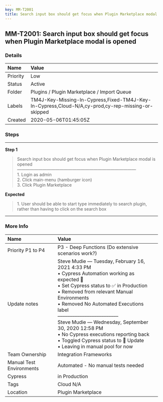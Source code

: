 ```yaml
---
key: MM-T2001
title: Search input box should get focus when Plugin Marketplace modal is opened
---
```


## MM-T2001: Search input box should get focus when Plugin Marketplace modal is opened

### Details

| Name     | Value                                                                                             |
| :------- | :------------------------------------------------------------------------------------------------ |
| Priority | Low                                                                                               |
| Status   | Active                                                                                            |
| Folder   | Plugins / Plugin Marketplace / Import Queue                                                       |
| Labels   | TM4J-Key-Missing-In-Cypress,Fixed-TM4J-Key-In-Cypress,Cloud-N/A,cy-prod,cy-rep-missing-or-skipped |
| Created  | 2020-05-06T01:45:05Z                                                                              |

### Steps

<hr/>

**Step 1**

> <article>Search input box should get focus when Plugin Marketplace modal is opened<br />&mdash;&mdash;&mdash;&mdash;&mdash;&mdash;&mdash;&mdash;&mdash;&mdash;&mdash;&mdash;&mdash;&mdash;&mdash;&mdash;&mdash;&mdash;&mdash;&mdash;&mdash;&mdash;&mdash;&mdash;&mdash;&mdash;&mdash;&mdash;<br />1. Login as admin<br />2. Click main-menu (hamburger icon)<br />3. Click Plugin Marketplace</article>

**Expected**

> <article>1. User should be able to start type immediately to search plugin, rather than having to click on the search box</article>

<hr/>

### More Info

| Name                     | Value                                                                                                                                                                                                                                                                                                                                                                                                                                          |
| :----------------------- | :--------------------------------------------------------------------------------------------------------------------------------------------------------------------------------------------------------------------------------------------------------------------------------------------------------------------------------------------------------------------------------------------------------------------------------------------- |
| Priority P1 to P4        | P3 - Deep Functions (Do extensive scenarios work?)                                                                                                                                                                                                                                                                                                                                                                                             |
| Update notes             | Steve Mudie — Tuesday, February 16, 2021 4:33 PM<br>• Cypress Automation working as expected 🎉<br>• Set Cypress status to ✅ in Production<br>• Removed from relevant Manual Environments<br>• Removed No Automated Executions label<br>–––––––––––––––––––––––––<br>Steve Mudie — Wednesday, September 30, 2020 12:58 PM<br>• No Cypress executions reporting back<br>• Toggled Cypress status to 🔧 Update<br>• Leaving in manual pool for now |
| Team Ownership           | Integration Frameworks                                                                                                                                                                                                                                                                                                                                                                                                                         |
| Manual Test Environments | Automated - No manual tests needed                                                                                                                                                                                                                                                                                                                                                                                                             |
| Cypress                  | in Production                                                                                                                                                                                                                                                                                                                                                                                                                                  |
| Tags                     | Cloud N/A                                                                                                                                                                                                                                                                                                                                                                                                                                      |
| Location                 | Plugin Marketplace                                                                                                                                                                                                                                                                                                                                                                                                                             |
